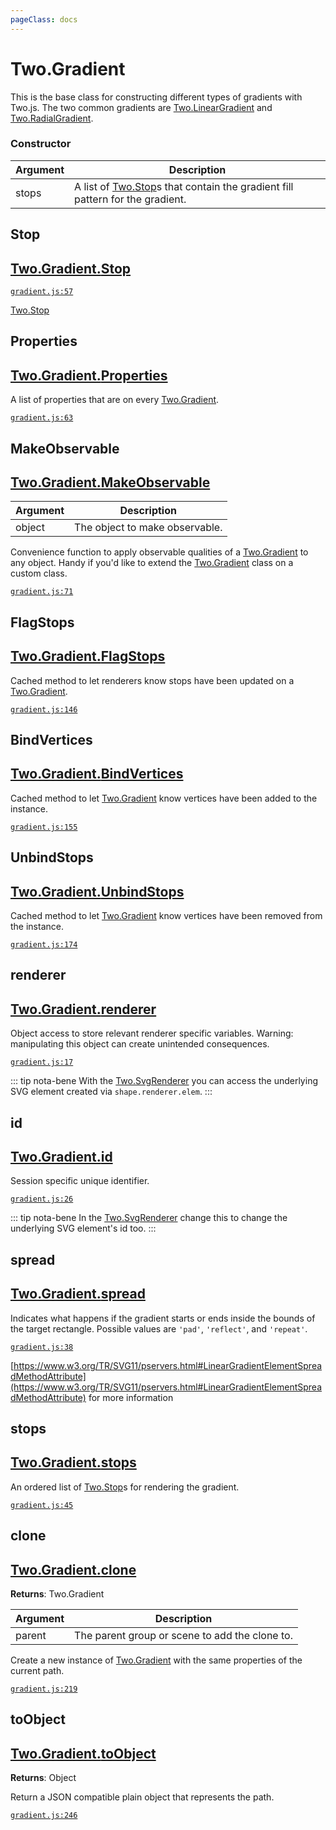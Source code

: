 ```yaml
---
pageClass: docs
---
```


# Two.Gradient



This is the base class for constructing different types of gradients with Two.js. The two common gradients are [Two.LinearGradient](/docs/lineargradient) and [Two.RadialGradient](/docs/radialgradient).


<div class="meta">
  <custom-button text="Source" type="source" href="https://github.com/jonobr1/two.js/blob/dev/src/effects/gradient.js" />
</div>



### Constructor


| Argument | Description |
| ---- | ----------- |
|  stops  | A list of [Two.Stop](/docs/stop)s that contain the gradient fill pattern for the gradient. |



<div class="static member ">

## Stop

<h2 class="longname" aria-hidden="true"><a href="#Stop"><span class="prefix">Two.Gradient.</span><span class="shortname">Stop</span></a></h2>

















<div class="meta">

  [`gradient.js:57`](https://github.com/jonobr1/two.js/blob/dev/src/effects/gradient.js#L57)

</div>





<div class="see">

[Two.Stop](/docs/stop)

</div>


</div>



<div class="static member ">

## Properties

<h2 class="longname" aria-hidden="true"><a href="#Properties"><span class="prefix">Two.Gradient.</span><span class="shortname">Properties</span></a></h2>










<div class="properties">

A list of properties that are on every [Two.Gradient](/docs/gradient).

</div>








<div class="meta">

  [`gradient.js:63`](https://github.com/jonobr1/two.js/blob/dev/src/effects/gradient.js#L63)

</div>






</div>



<div class="static function ">

## MakeObservable

<h2 class="longname" aria-hidden="true"><a href="#MakeObservable"><span class="prefix">Two.Gradient.</span><span class="shortname">MakeObservable</span></a></h2>












<div class="params">

| Argument | Description |
| ---- | ----------- |
|  object  | The object to make observable. |
</div>




<div class="description">

Convenience function to apply observable qualities of a [Two.Gradient](/docs/gradient) to any object. Handy if you'd like to extend the [Two.Gradient](/docs/gradient) class on a custom class.

</div>



<div class="meta">

  [`gradient.js:71`](https://github.com/jonobr1/two.js/blob/dev/src/effects/gradient.js#L71)

</div>






</div>



<div class="static function ">

## FlagStops

<h2 class="longname" aria-hidden="true"><a href="#FlagStops"><span class="prefix">Two.Gradient.</span><span class="shortname">FlagStops</span></a></h2>















<div class="description">

Cached method to let renderers know stops have been updated on a [Two.Gradient](/docs/gradient).

</div>



<div class="meta">

  [`gradient.js:146`](https://github.com/jonobr1/two.js/blob/dev/src/effects/gradient.js#L146)

</div>






</div>



<div class="static function ">

## BindVertices

<h2 class="longname" aria-hidden="true"><a href="#BindVertices"><span class="prefix">Two.Gradient.</span><span class="shortname">BindVertices</span></a></h2>















<div class="description">

Cached method to let [Two.Gradient](/docs/gradient) know vertices have been added to the instance.

</div>



<div class="meta">

  [`gradient.js:155`](https://github.com/jonobr1/two.js/blob/dev/src/effects/gradient.js#L155)

</div>






</div>



<div class="static function ">

## UnbindStops

<h2 class="longname" aria-hidden="true"><a href="#UnbindStops"><span class="prefix">Two.Gradient.</span><span class="shortname">UnbindStops</span></a></h2>















<div class="description">

Cached method to let [Two.Gradient](/docs/gradient) know vertices have been removed from the instance.

</div>



<div class="meta">

  [`gradient.js:174`](https://github.com/jonobr1/two.js/blob/dev/src/effects/gradient.js#L174)

</div>






</div>



<div class="instance member ">

## renderer

<h2 class="longname" aria-hidden="true"><a href="#renderer"><span class="prefix">Two.Gradient.</span><span class="shortname">renderer</span></a></h2>










<div class="properties">



</div>






<div class="description">

Object access to store relevant renderer specific variables. Warning: manipulating this object can create unintended consequences.

</div>



<div class="meta">

  [`gradient.js:17`](https://github.com/jonobr1/two.js/blob/dev/src/effects/gradient.js#L17)

</div>



<div class="tags">


::: tip nota-bene
With the [Two.SvgRenderer](/docs/svgrenderer) you can access the underlying SVG element created via `shape.renderer.elem`.
:::


</div>




</div>



<div class="instance member ">

## id

<h2 class="longname" aria-hidden="true"><a href="#id"><span class="prefix">Two.Gradient.</span><span class="shortname">id</span></a></h2>










<div class="properties">

Session specific unique identifier.

</div>








<div class="meta">

  [`gradient.js:26`](https://github.com/jonobr1/two.js/blob/dev/src/effects/gradient.js#L26)

</div>



<div class="tags">


::: tip nota-bene
In the [Two.SvgRenderer](/docs/svgrenderer) change this to change the underlying SVG element's id too.
:::


</div>




</div>



<div class="instance member ">

## spread

<h2 class="longname" aria-hidden="true"><a href="#spread"><span class="prefix">Two.Gradient.</span><span class="shortname">spread</span></a></h2>










<div class="properties">

Indicates what happens if the gradient starts or ends inside the bounds of the target rectangle. Possible values are `'pad'`, `'reflect'`, and `'repeat'`.

</div>








<div class="meta">

  [`gradient.js:38`](https://github.com/jonobr1/two.js/blob/dev/src/effects/gradient.js#L38)

</div>





<div class="see">

[https://www.w3.org/TR/SVG11/pservers.html#LinearGradientElementSpreadMethodAttribute](https://www.w3.org/TR/SVG11/pservers.html#LinearGradientElementSpreadMethodAttribute) for more information

</div>


</div>



<div class="instance member ">

## stops

<h2 class="longname" aria-hidden="true"><a href="#stops"><span class="prefix">Two.Gradient.</span><span class="shortname">stops</span></a></h2>










<div class="properties">

An ordered list of [Two.Stop](/docs/stop)s for rendering the gradient.

</div>








<div class="meta">

  [`gradient.js:45`](https://github.com/jonobr1/two.js/blob/dev/src/effects/gradient.js#L45)

</div>






</div>



<div class="instance function ">

## clone

<h2 class="longname" aria-hidden="true"><a href="#clone"><span class="prefix">Two.Gradient.</span><span class="shortname">clone</span></a></h2>




<div class="returns">

__Returns__: Two.Gradient



</div>









<div class="params">

| Argument | Description |
| ---- | ----------- |
|  parent  | The parent group or scene to add the clone to. |
</div>




<div class="description">

Create a new instance of [Two.Gradient](/docs/gradient) with the same properties of the current path.

</div>



<div class="meta">

  [`gradient.js:219`](https://github.com/jonobr1/two.js/blob/dev/src/effects/gradient.js#L219)

</div>






</div>



<div class="instance function ">

## toObject

<h2 class="longname" aria-hidden="true"><a href="#toObject"><span class="prefix">Two.Gradient.</span><span class="shortname">toObject</span></a></h2>




<div class="returns">

__Returns__: Object



</div>












<div class="description">

Return a JSON compatible plain object that represents the path.

</div>



<div class="meta">

  [`gradient.js:246`](https://github.com/jonobr1/two.js/blob/dev/src/effects/gradient.js#L246)

</div>






</div>


